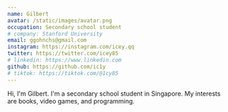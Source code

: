 ```yaml
---
name: Gilbert
avatar: /static/images/avatar.png
occupation: Secondary school student
# company: Stanford University
email: ggohnchs@gmail.com
instagram: https://instagram.com/icey.qq
twitter: https://twitter.com/icey85
# linkedin: https://www.linkedin.com
github: https://github.com/ic1y
# tiktok: https://tiktok.com/@1cy85
---
```


Hi, I'm Gilbert. I'm a secondary school student in Singapore. My interests are books, video games, and programming.
